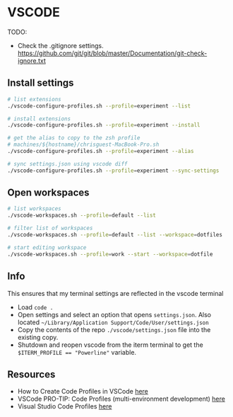 # VSCODE

TODO:

* Check the .gitignore settings. https://github.com/git/git/blob/master/Documentation/git-check-ignore.txt

## Install settings

```sh
# list extensions
./vscode-configure-profiles.sh --profile=experiment --list  

# install extensions
./vscode-configure-profiles.sh --profile=experiment --install

# get the alias to copy to the zsh profile
# machines/${hostname}/chrisguest-MacBook-Pro.sh
./vscode-configure-profiles.sh --profile=experiment --alias

# sync settings.json using vscode diff
./vscode-configure-profiles.sh --profile=experiment --sync-settings
```

## Open workspaces

```sh
# list workspaces
./vscode-workspaces.sh --profile=default --list 

# filter list of workspaces
./vscode-workspaces.sh --profile=default --list --workspace=dotfiles

# start editing workspace
./vscode-workspaces.sh --profile=work --start --workspace=dotfile
```

## Info

This ensures that my terminal settings are reflected in the vscode terminal  

* Load `code .`
* Open settings and select an option that opens `settings.json`.  Also located `~/Library/Application Support/Code/User/settings.json`
* Copy the contents of the repo `./vscode/settings.json` file into the existing copy.
* Shutdown and reopen vscode from the iterm terminal to get the `$ITERM_PROFILE == "Powerline"` variable.

## Resources

* How to Create Code Profiles in VSCode [here](https://www.freecodecamp.org/news/how-to-create-code-profiles-in-vscode/)
* VSCode PRO-TIP: Code Profiles (multi-environment development) [here](https://sulmanweb.com/vscode-pro-tip-code-profiles-multi-environment-development/)
* Visual Studio Code Profiles [here](https://blog.theisleoffavalon.com/visual-studio-code-profiles/)
